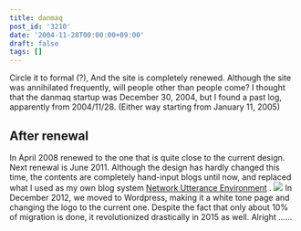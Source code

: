 ```yaml
---
title: danmaq
post_id: '3210'
date: '2004-11-28T00:00:00+09:00'
draft: false
tags: []
---
```


Circle it to formal (?), And the site is completely renewed. Although the site was annihilated frequently, will people other than people come? I thought that the danmaq startup was December 30, 2004, but I found a past log, apparently from 2004/11/28. (Either way starting from January 11, 2005)

## After renewal

In April 2008 renewed to the one that is quite close to the current design. Next renewal is June 2011. Although the design has hardly changed this time, the contents are completely hand-input blogs until now, and replaced what I used as my own blog system [Network Utterance Environment](http://nue.sourceforge.jp/) . ![](https://danmaq.com/wp-content/uploads/2012/11/logo2012.png) In December 2012, we moved to Wordpress, making it a white tone page and changing the logo to the current one. Despite the fact that only about 10% of migration is done, it revolutionized drastically in 2015 as well. Alright ......